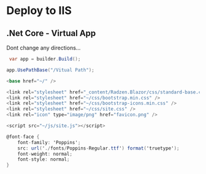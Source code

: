 # Deploy to IIS

## .Net Core - Virtual App

Dont change any directions...

``` csharp title="program.cs"
 var app = builder.Build();

app.UsePathBase("/Vitual Path");
```

``` csharp title="_Host.cshtml"
<base href="~/" />

<link rel="stylesheet" href="_content/Radzen.Blazor/css/standard-base.css">
<link rel="stylesheet" href="~/css/bootstrap.min.css" />
<link rel="stylesheet" href="~/css/bootstrap-icons.min.css" />
<link rel="stylesheet" href="~/css/site.css" />
<link rel="icon" type="image/png" href="favicon.png" />

<script src="~/js/site.js"></script>
```


``` csharp title="css"
@font-face {
    font-family: 'Poppins';
    src: url('./fonts/Poppins-Regular.ttf') format('truetype');
    font-weight: normal;
    font-style: normal;
}
```
